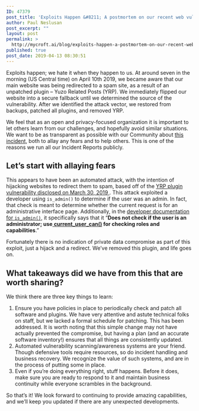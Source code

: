 ```yaml
---
ID: 47379
post_title: 'Exploits Happen &#8211; A postmortem on our recent web vulnerability'
author: Paul Neslusan
post_excerpt: ""
layout: post
permalink: >
  http://mycroft.ai/blog/exploits-happen-a-postmortem-on-our-recent-web-vulnerability/
published: true
post_date: 2019-04-13 08:30:51
---
```

Exploits happen; we hate it when they happen to us. At around seven in the morning (US Central time) on April 10th 2019, we became aware that our main website was being redirected to a spam site, as a result of an unpatched plugin – Yuzo Related Posts (YRP). We immediately flipped our website into a secure fallback until we determined the source of the vulnerability. After we identified the attack vector, we restored from backups, patched all plugins, and removed YRP.

We feel that as an open and privacy-focused organization it is important to let others learn from our challenges, and hopefully avoid similar situations. We want to be as transparent as possible with our Community about <a href="https://docs.google.com/document/d/1537QAdHkl3efIAOx5m59ad4v_fdw8tO1TjoTQhFELLM/edit#" target="_blank" rel="nofollow noopener noreferrer">this incident</a>, both to allay any fears and to help others. This is one of the reasons we run all our Incident Reports publicly.
<h2>Let’s start with allaying fears</h2>
This appears to have been an automated attack, with the intention of hijacking websites to redirect them to spam, based off of the <a href="https://www.wordfence.com/blog/2019/04/yuzo-related-posts-zero-day-vulnerability-exploited-in-the-wild/" target="_blank" rel="nofollow noopener noreferrer">YRP plugin vulnerability disclosed on March 30, 2019 </a>. This attack exploited a developer using <code>is_admin()</code> to determine if the user was an admin. In fact, that check is meant to determine whether the current request is for an administrative interface page. Additionally, in the <a href="https://developer.wordpress.org/reference/functions/is_admin/" target="_blank" rel="nofollow noopener noreferrer">developer documentation for <code>is_admin()</code></a>, it specifically says that it “<b>Does not check if the user is an administrator; use</b><a href="https://developer.wordpress.org/reference/functions/current_user_can/" target="_blank" rel="nofollow noopener noreferrer"> <b>current_user_can()</b></a><b> for checking roles and capabilities</b>.”

Fortunately there is no indication of private data compromise as part of this exploit, just a hijack and a redirect. We’ve removed this plugin, and life goes on.
<h2>What takeaways did we have from this that are worth sharing?</h2>
We think there are three key things to learn:
<ol>
 	<li>Ensure you have policies in place to periodically check and patch all software and plugins. We have very attentive and astute technical folks on staff, but we lacked a formal schedule for patching. This has been addressed. It is worth noting that this simple change may not have actually prevented the compromise, but having a plan (and an accurate software inventory!) ensures that all things are consistently updated.</li>
 	<li>Automated vulnerability scanning/awareness systems are your friend. Though defensive tools require resources, so do incident handling and business recovery. We recognize the value of such systems, and are in the process of putting some in place.</li>
 	<li>Even if you’re doing everything right, stuff happens. Before it does, make sure you are ready to respond to it and maintain business continuity while everyone scrambles in the background.</li>
</ol>
So that’s it! We look forward to continuing to provide amazing capabilities, and we’ll keep you updated if there are any unexpected developments.